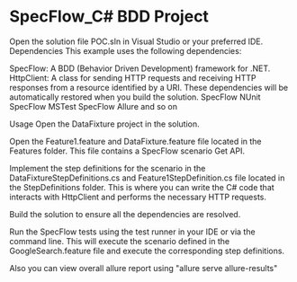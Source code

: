 # SpecFlow_C# BDD Project

Open the solution file POC.sln in Visual Studio or your preferred IDE.
Dependencies
This example uses the following dependencies:

SpecFlow: A BDD (Behavior Driven Development) framework for .NET.
HttpClient: A class for sending HTTP requests and receiving HTTP responses from a resource identified by a URI.
These dependencies will be automatically restored when you build the solution.
SpecFlow NUnit
SpecFlow MSTest
SpecFlow Allure and so on

Usage
Open the DataFixture project in the solution.

Open the Feature1.feature and DataFixture.feature file located in the Features folder. This file contains a SpecFlow scenario Get API.

Implement the step definitions for the scenario in the DataFixtureStepDefinitions.cs and Feature1StepDefinition.cs file located in the StepDefinitions folder. This is where you can write the C# code that interacts with HttpClient and performs the necessary HTTP requests.

Build the solution to ensure all the dependencies are resolved.

Run the SpecFlow tests using the test runner in your IDE or via the command line. This will execute the scenario defined in the GoogleSearch.feature file and execute the corresponding step definitions.

Also you can view overall allure report using "allure serve allure-results"
